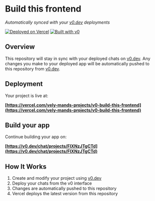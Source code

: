 # Build this frontend

*Automatically synced with your [v0.dev](https://v0.dev) deployments*

[![Deployed on Vercel](https://img.shields.io/badge/Deployed%20on-Vercel-black?style=for-the-badge&logo=vercel)](https://vercel.com/vely-mands-projects/v0-build-this-frontend)
[![Built with v0](https://img.shields.io/badge/Built%20with-v0.dev-black?style=for-the-badge)](https://v0.dev/chat/projects/FIXNzJTgCTd)

## Overview

This repository will stay in sync with your deployed chats on [v0.dev](https://v0.dev).
Any changes you make to your deployed app will be automatically pushed to this repository from [v0.dev](https://v0.dev).

## Deployment

Your project is live at:

**[https://vercel.com/vely-mands-projects/v0-build-this-frontend](https://vercel.com/vely-mands-projects/v0-build-this-frontend)**

## Build your app

Continue building your app on:

**[https://v0.dev/chat/projects/FIXNzJTgCTd](https://v0.dev/chat/projects/FIXNzJTgCTd)**

## How It Works

1. Create and modify your project using [v0.dev](https://v0.dev)
2. Deploy your chats from the v0 interface
3. Changes are automatically pushed to this repository
4. Vercel deploys the latest version from this repository